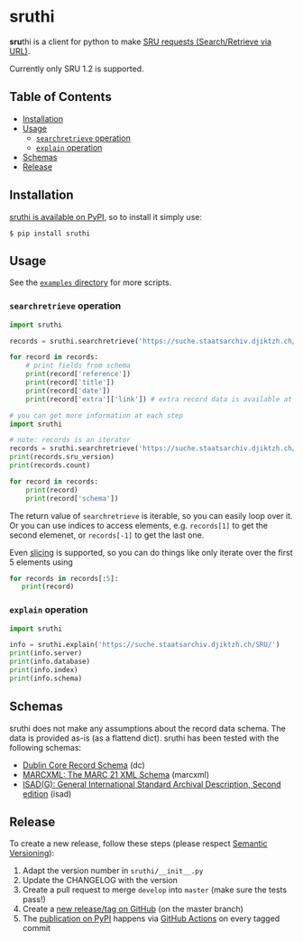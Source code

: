 # sruthi

**sru**thi is a client for python to make [SRU requests (Search/Retrieve via URL)](http://www.loc.gov/standards/sru/).

Currently only SRU 1.2 is supported.

## Table of Contents

* [Installation](#installation)
* [Usage](#usage)
    * [`searchretrieve` operation](#searchretrieve-operation)
    * [`explain` operation](#explain-operation)
* [Schemas](#schemas)
* [Release](#release)

## Installation

[sruthi is available on PyPI](https://pypi.org/project/sruthi/), so to install it simply use:

```
$ pip install sruthi
```

## Usage

See the [`examples` directory](https://github.com/metaodi/sruthi/tree/master/examples) for more scripts.

### `searchretrieve` operation

```python
import sruthi

records = sruthi.searchretrieve('https://suche.staatsarchiv.djiktzh.ch/SRU/', query='Zurich')

for record in records:
    # print fields from schema
    print(record['reference'])
    print(record['title'])
    print(record['date'])
    print(record['extra']['link']) # extra record data is available at the 'extra' key
```

```python
# you can get more information at each step
import sruthi

# note: records is an iterator
records = sruthi.searchretrieve('https://suche.staatsarchiv.djiktzh.ch/SRU/', query='Human')
print(records.sru_version)
print(records.count)

for record in records:
    print(record)
    print(record['schema'])
```

The return value of `searchretrieve` is iterable, so you can easily loop over it. Or you can use indices to access elements, e.g. `records[1]` to get the second elemenet, or `records[-1]` to get the last one.

Even [slicing](https://python-reference.readthedocs.io/en/latest/docs/brackets/slicing.html) is supported, so you can do things like only iterate over the first 5 elements using

```python
for records in records[:5]:
   print(record)
```

### `explain` operation

```python
import sruthi

info = sruthi.explain('https://suche.staatsarchiv.djiktzh.ch/SRU/')
print(info.server)
print(info.database)
print(info.index)
print(info.schema)
```

## Schemas

sruthi does not make any assumptions about the record data schema.
The data is provided as-is (as a flattend dict).
sruthi has been tested with the following schemas:

* [Dublin Core Record Schema](http://www.loc.gov/standards/sru/recordSchemas/dc-schema.html) (dc)
* [MARCXML: The MARC 21 XML Schema](http://www.loc.gov/standards/marcxml/schema/MARC21slim.xsd) (marcxml)
* [ISAD(G): General International Standard Archival Description, Second edition](http://www.expertisecentrumdavid.be/xmlschemas/isad.xsd) (isad)

## Release

To create a new release, follow these steps (please respect [Semantic Versioning](http://semver.org/)):

1. Adapt the version number in `sruthi/__init__.py`
1. Update the CHANGELOG with the version
1. Create a pull request to merge `develop` into `master` (make sure the tests pass!)
1. Create a [new release/tag on GitHub](https://github.com/metaodi/sruthi/releases) (on the master branch)
1. The [publication on PyPI](https://pypi.python.org/pypi/sruthi) happens via [GitHub Actions](https://github.com/metaodi/sruthi/actions?query=workflow%3A%22Upload+Python+Package%22) on every tagged commit
